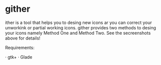 gither
======
ither is a tool that helps you to desing new icons ar you can correct your unworkink or partial working icons.
gither provides two methods to desing your icons namely Method One and Method Two. See the secreenshots above for details!

Requirements:

· gtk+
· Glade
